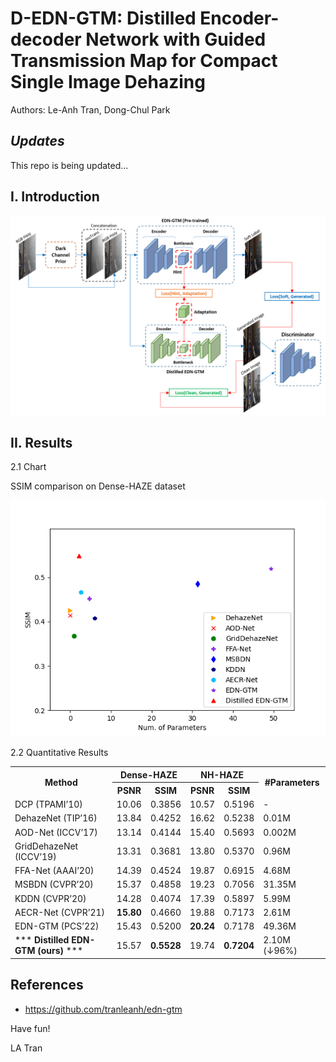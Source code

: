 # D-EDN-GTM: Distilled Encoder-decoder Network with Guided Transmission Map for Compact Single Image Dehazing

Authors: Le-Anh Tran, Dong-Chul Park

## ***Updates***
This repo is being updated...

## I. Introduction

<p align="center">
<img src="docs/d-edn-gtm.png" width="1000">
</p>

## II. Results

2.1 Chart

SSIM comparison on Dense-HAZE dataset
<p>
<img src="docs/ssim_densehaze.png" width="600">
</p>

2.2 Quantitative Results
<table>
  <tr>
    <th rowspan="2">Method</th>
    <th colspan="2">Dense-HAZE</th>
    <th colspan="2">NH-HAZE</th>
    <th rowspan="2">#Parameters</th>
  </tr>
  <tr>
    <th>PSNR</th>
    <th>SSIM</th>
    <th>PSNR</th>
    <th>SSIM</th>
  </tr>
  <tr>
    <td>DCP (TPAMI’10)</td>
    <td>10.06</td>
    <td>0.3856</td>
    <td>10.57</td>
    <td>0.5196</td>
    <td>-</td>
  </tr>
  <tr>
    <td>DehazeNet (TIP’16)</td>
    <td>13.84</td>
    <td>0.4252</td>
    <td>16.62</td>
    <td>0.5238</td>
    <td>0.01M</td>
  </tr>
  <tr>
    <td>AOD-Net (ICCV’17)</td>
    <td>13.14</td>
    <td>0.4144</td>
    <td>15.40</td>
    <td>0.5693</td>
    <td>0.002M</td>
  </tr>
  <tr>
    <td>GridDehazeNet (ICCV’19)</td>
    <td>13.31</td>
    <td>0.3681</td>
    <td>13.80</td>
    <td>0.5370</td>
    <td>0.96M</td>
  </tr>
  <tr>
    <td>FFA-Net (AAAI’20)</td>
    <td>14.39</td>
    <td>0.4524</td>
    <td>19.87</td>
    <td>0.6915</td>
    <td>4.68M</td>
  </tr>
  <tr>
    <td>MSBDN (CVPR’20)</td>
    <td>15.37</td>
    <td>0.4858</td>
    <td>19.23</td>
    <td>0.7056</td>
    <td>31.35M</td>
  </tr>
  <tr>
    <td>KDDN (CVPR’20)</td>
    <td>14.28</td>
    <td>0.4074</td>
    <td>17.39</td>
    <td>0.5897</td>
    <td>5.99M</td>
  </tr>
  <tr>
    <td>AECR-Net (CVPR’21)</td>
    <td> <b>15.80</b> </td>
    <td>0.4660</td>
    <td>19.88</td>
    <td>0.7173</td>
    <td>2.61M</td>
  </tr>
  <tr>
    <td>EDN-GTM (PCS’22)</td>
    <td>15.43</td>
    <td>0.5200</td>
    <td> <b>20.24</b> </td>
    <td>0.7178</td>
    <td>49.36M</td>
  </tr>
  <tr>
    <td>*** <b>Distilled EDN-GTM (ours)</b> ***</td>
    <td>15.57</td>
    <td> <b>0.5528</b> </td>
    <td>19.74</td>
    <td> <b>0.7204</b> </td>
    <td>2.10M (&#8595;96%)</td>
  </tr>
</table>


## References
- https://github.com/tranleanh/edn-gtm

Have fun!

LA Tran

